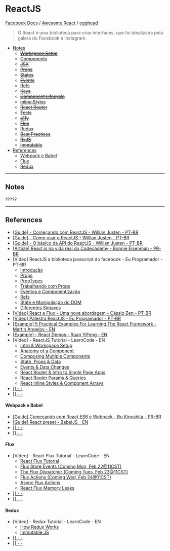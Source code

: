 # ReactJS
[Facebook Docs](http://facebook.github.io/react/docs/getting-started.html) / [Awesome React](https://github.com/enaqx/awesome-react) / [egghead](https://egghead.io/)

> O React é uma biblioteca para criar interfaces, que foi idealizada pela galera do Facebook e Instagram.

- [Notes](#)
  - [<s>Workspace Setup</s>](#)
  - [<s>Components</s>](#)
  - [<s>JSX</s>](#)
  - [<s>Props</s>](#)
  - [<s>States</s>](#)
  - [<s>Events</s>](#)
  - [<s>Refs</s>](#)
  - [<s>Keys</s>](#)
  - [<s>Component Lifecycle</s>](#)
  - [<s>Inline Styles</s>](#)
  - [<s>React Router</s>](#)
  - [<s>Tests</s>](#)
  - [<s>a11y</s>](#)
  - [<s>Flux</s>](#)
  - [<s>Redux</s>](#)
  - [<s>Best Practices</s>](#)
  - [<s>RxJS</s>](#)
  - [<s>Immutable</s>](#)
- [References](#references)
  - [Webpack e Babel](#)
  - [Flux](#)
  - [Redux</s>](#)

<hr>

## Notes

?????

<hr>

## References
- [[Guide] - Começando com ReactJS - Willian Justen - PT-BR](http://willianjusten.com.br/comecando-com-react/)
- [[Guide] - Como usar o ReactJS - Willian Justen - PT-BR](http://willianjusten.com.br/como-usar-o-reactjs/)
- [[Guide] - O básico da API do ReactJS - Willian Justen - PT-BR](http://willianjusten.com.br/o-basico-da-api-do-reactjs/)
- [[Article] React.js na vida real do Codecademy - Bonnie Eisenman - PR-BR ](http://www.infoq.com/br/articles/reactjs-codecademy)
- [Video] ReactJS a biblioteca javascript do facebook - Eu Programador - PT-BR
  - [Introdução](https://www.youtube.com/watch?v=y08X0vpd6q4&index=1&list=PLXFk6ROPeWoAe9BdLdy--VBtDwMP1L6sT)
  - [Props](https://www.youtube.com/watch?v=xhhxPLyVEUY&index=2&list=PLXFk6ROPeWoAe9BdLdy--VBtDwMP1L6sT)
  - [PropTypes](https://www.youtube.com/watch?v=w4oD5dPUndY&list=PLXFk6ROPeWoAe9BdLdy--VBtDwMP1L6sT&index=3)
  - [Trabalhando com Props](https://www.youtube.com/watch?v=MMHTMyhi_qQ&index=4&list=PLXFk6ROPeWoAe9BdLdy--VBtDwMP1L6sT)
  - [Eventos e Componentização](https://www.youtube.com/watch?v=cfefccP1Kgc&list=PLXFk6ROPeWoAe9BdLdy--VBtDwMP1L6sT&index=5)
  - [Refs](https://www.youtube.com/watch?v=6PEPmrLVcuA&list=PLXFk6ROPeWoAe9BdLdy--VBtDwMP1L6sT&index=6)
  - [State e Manipulação do DOM](https://www.youtube.com/watch?v=p3P1dZlgvzU&index=7&list=PLXFk6ROPeWoAe9BdLdy--VBtDwMP1L6sT)
  - [Diferentes Sintaxes](https://www.youtube.com/watch?v=9WKoglv7yhQ&list=PLXFk6ROPeWoAe9BdLdy--VBtDwMP1L6sT&index=9)
- [[Video] React e Flux - Uma nova abordagem - Cássio Zen - PT-BR ](https://www.youtube.com/watch?v=4FroPIYEsYY)
- [[Video] Palestra ReactJS - Eu Programador - PT-BR ](https://www.youtube.com/watch?v=gIGB0061wzM&list=PLXFk6ROPeWoAe9BdLdy--VBtDwMP1L6sT&index=9&spfreload=5#t=852.305222)
- [[Example] 5 Practical Examples For Learning The React Framework - Martin Angelov - EN](http://tutorialzine.com/2014/07/5-practical-examples-for-learning-facebooks-react-framework/)
- [[Example] - React Demos - Ruan YiFeng - EN](https://github.com/ruanyf/react-demos)
- [Video] - ReactJS Tutorial - LearnCode - EN
  - [Intro & Workspace Setup](https://youtu.be/MhkGQAoc7bc)
  - [Anatomy of a Component](https://youtu.be/fd2Cayhez58)
  - [Composing Multiple Components](https://youtu.be/vu_rIMPROoQ)
  - [State, Props & Data](https://youtu.be/qh3dYM6Keuw)
  - [Events & Data Changes](https://youtu.be/_D1JGNidMr4)
  - [React Router & Intro to Single Page Apps](https://youtu.be/1iAG6h9ff5s)
  - [React Router Params & Queries](https://youtu.be/ZBxMljq9GSE)
  - [React Inline Styles & Component Arrays](https://youtu.be/XVdwq8W2ZsM)
- [[] - - ]()
- [[] - - ]()

#### Webpack e Babel
- [[Guide] Começando com React ES6 e Webpack - Bu Kinoshita - PR-BR ](http://chocoladesign.com/comecando-com-react-es6-e-webpack)
- [[Guide] React preset - BabelJS - EN](https://babeljs.io/docs/plugins/preset-react/)
- [[] - - ]()
- [[] - - ]()

#### Flux
- [Video] - React Flux Tutorial - LearnCode - EN
  - [React Flux Tutorial](https://youtu.be/PvjNglsyOHs)
  - [Flux Store Events (Coming Mon, Feb 22@11CST)](https://youtu.be/bvEC6i7CUyE)
  - [The Flux Dispatcher (Coming Tues, Feb 23@11CST)](https://youtu.be/MZfCVq5iCBw)
  - [Flux Actions (Coming Wed, Feb 24@11CST)](https://youtu.be/0yW7C22ooos)
  - [Async Flux Actions](https://youtu.be/CuYd9uDB0vg)
  - [React Flux Memory Leaks](https://youtu.be/Fgd2ivSnXXo)
- [[] - - ]()
- [[] - - ]()

#### Redux
- [Video] - Redux Tutorial - LearnCode - EN
  - [How Redux Works](https://www.youtube.com/watch?v=1w-oQ-i1XB8)
  - [Immutable JS](https://www.youtube.com/watch?v=9M-r8p9ey8U)
- [[] - - ]()
- [[] - - ]()
